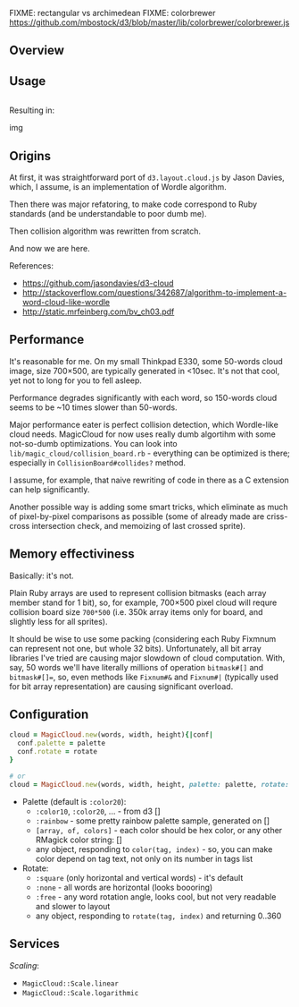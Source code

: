 FIXME: rectangular vs archimedean
FIXME: colorbrewer https://github.com/mbostock/d3/blob/master/lib/colorbrewer/colorbrewer.js

Overview
--------

Usage
-----

```ruby

```

Resulting in:

img

Origins
-------

At first, it was straightforward port of `d3.layout.cloud.js` by Jason
Davies, which, I assume, is an implementation of Wordle algorithm.

Then there was major refatoring, to make code correspond to Ruby
standards (and be understandable to poor dumb me).

Then collision algorithm was rewritten from scratch.

And now we are here.

References:
* https://github.com/jasondavies/d3-cloud
* http://stackoverflow.com/questions/342687/algorithm-to-implement-a-word-cloud-like-wordle
* http://static.mrfeinberg.com/bv_ch03.pdf

Performance
-----------

It's reasonable for me. On my small Thinkpad E330, some 50-words cloud 
image, size 700×500, are typically generated in <10sec. It's not that cool,
yet not to long for you to fell asleep.

Performance degrades significantly with each word, so 150-words cloud seems
to be ~10 times slower than 50-words.

Major performance eater is perfect collision detection, which Wordle-like
cloud needs. MagicCloud for now uses really dumb algortihm with some
not-so-dumb optimizations. You can look into 
`lib/magic_cloud/collision_board.rb` - everything can be optimized is 
there; especially in `CollisionBoard#collides?` method.

I assume, for example, that naive rewriting of code in there as a C
extension can help significantly.

Another possible way is adding some smart tricks, which eliminate as much
of pixel-by-pixel comparisons as possible (some of already made are
criss-cross intersection check, and memoizing of last crossed sprite).

Memory effectiviness
--------------------

Basically: it's not. 

Plain Ruby arrays are used to represent collision bitmasks (each array 
member stand for 1 bit), so, for example, 700×500 pixel cloud will requre 
collision board size `700*500` (i.e. 350k array items only for board, and
slightly less for all sprites).

It should be wise to use some packing (considering each Ruby Fixmnum can
represent not one, but whole 32 bits). Unfortunately, all bit array 
libraries I've tried are causing major slowdown of cloud computation. 
With, say, 50 words we'll have literally millions of operation 
`bitmask#[]` and `bitmask#[]=`, so, even methods 
like `Fixnum#&` and `Fixnum#|` (typically used for bit array representation)
are causing significant overload.

Configuration
-------------

```ruby
cloud = MagicCloud.new(words, width, height){|conf|
  conf.palette = palette
  conf.rotate = rotate
}

# or
cloud = MagicCloud.new(words, width, height, palette: palette, rotate: rotate)

```

* Palette (default is `:color20`):
  * `:color10`, `:color20`, ... - from d3 []
  * `:rainbow` - some pretty rainbow palette sample, generated on []
  * `[array, of, colors]` - each color should be hex color, or any other RMagick color string: []
  * any object, responding to `color(tag, index)` - so, you can make color 
    depend on tag text, not only on its number in tags list
* Rotate:
  * `:square` (only horizontal and vertical words) - it's default
  * `:none` - all words are horizontal (looks boooring)
  * `:free` - any word rotation angle, looks cool, but not very readable
    and slower to layout
  * any object, responding to `rotate(tag, index)` and returning 0..360

Services
--------

*Scaling*:

* `MagicCloud::Scale.linear`
* `MagicCloud::Scale.logarithmic`
